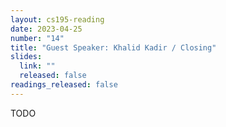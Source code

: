 ```yaml
---
layout: cs195-reading
date: 2023-04-25
number: "14"
title: "Guest Speaker: Khalid Kadir / Closing"
slides:
  link: ""
  released: false
readings_released: false
---
```


TODO
